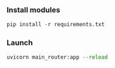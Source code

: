 ### Install modules
```python
pip install -r requirements.txt
```

### Launch
```python
uvicorn main_router:app --reload
```

